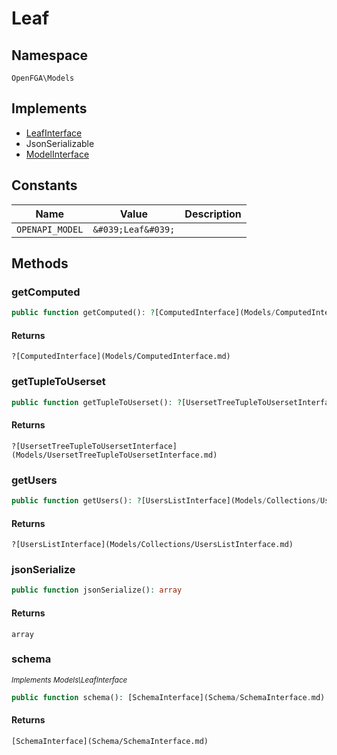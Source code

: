 # Leaf


## Namespace
`OpenFGA\Models`

## Implements
* [LeafInterface](Models/LeafInterface.md)
* JsonSerializable
* [ModelInterface](Models/ModelInterface.md)

## Constants
| Name | Value | Description |
|------|-------|-------------|
| `OPENAPI_MODEL` | `&#039;Leaf&#039;` |  |


## Methods
### getComputed


```php
public function getComputed(): ?[ComputedInterface](Models/ComputedInterface.md)
```



#### Returns
`?[ComputedInterface](Models/ComputedInterface.md)`

### getTupleToUserset


```php
public function getTupleToUserset(): ?[UsersetTreeTupleToUsersetInterface](Models/UsersetTreeTupleToUsersetInterface.md)
```



#### Returns
`?[UsersetTreeTupleToUsersetInterface](Models/UsersetTreeTupleToUsersetInterface.md)`

### getUsers


```php
public function getUsers(): ?[UsersListInterface](Models/Collections/UsersListInterface.md)
```



#### Returns
`?[UsersListInterface](Models/Collections/UsersListInterface.md)`

### jsonSerialize


```php
public function jsonSerialize(): array
```



#### Returns
`array`

### schema

*<small>Implements Models\LeafInterface</small>*  

```php
public function schema(): [SchemaInterface](Schema/SchemaInterface.md)
```



#### Returns
`[SchemaInterface](Schema/SchemaInterface.md)`

